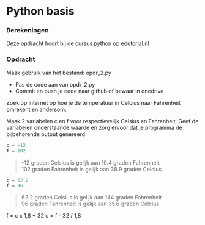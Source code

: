 # Python basis

### Berekeningen
Deze opdracht hoort bij de cursus python op [edutorial.nl](https://www.edutorial.nl/course/python)

### Opdracht
Maak gebruik van het bestand: opdr_2.py
* Pas de code aan van opdr_2.py
* Commit en push je code naar github of bewaar in onedrive

Zoek op internet op hoe je de temperatuur in Celcius naar Fahrenheit omrekent en andersom.

Maak 2 variabelen c en f voor respectievelijk Celsius en Fahrenheit:
Geef de variabelen onderstaande waarde en zorg ervoor dat je programma de bijbehorende output genereerd
```python
c = -12
f = 102
```
> -12 graden Celsius is gelijk aan 10.4 graden Fahrenheit  
> 102 graden Fahrenheit is gelijk aan 38.9 graden Celcius
```python
c = 62.2
f = 96
```
> 62.2 graden Celsius is gelijk aan 144 graden Fahrenheit  
> 96 graden Fahrenheit is gelijk aan 35.6 graden Celcius

f = c x 1,8 + 32
c = f - 32 / 1,8




